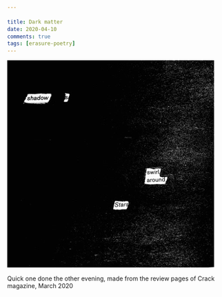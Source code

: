 ```yaml
---    
    
title: Dark matter    
date: 2020-04-10   
comments: true    
tags: [erasure-poetry]    
---  
```


<img src="/assets/images/articles/darkmatter.jpeg" class="responsive"><br>     

Quick one done the other evening, made from the review pages of Crack magazine, March 2020    
